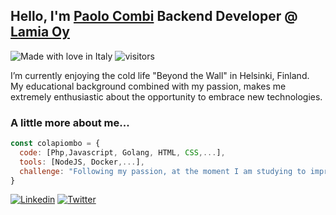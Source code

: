 ## Hello, I'm [Paolo Combi](https://combi.li) Backend Developer @ [Lamia Oy](https://lamia.fi/)

![Made with love in Italy](https://madewithlove.now.sh/it?heart=true&colorB=%23007fff)
![visitors](https://visitor-badge.glitch.me/badge?page_id=colapiombo/colapiombo)  

I’m currently enjoying the cold life "Beyond the Wall" in Helsinki, Finland.  
My educational background combined with my passion, makes me extremely enthusiastic about the opportunity to embrace new technologies.

### A little more about me... 

```javascript
const colapiombo = {
  code: [Php,Javascript, Golang, HTML, CSS,...],
  tools: [NodeJS, Docker,...],
  challenge: "Following my passion, at the moment I am studying to improve my skills on the integration test and Golang skills"
}
```

[![Linkedin](https://img.shields.io/badge/-LinkedIn-blue?style=flat&logo=Linkedin&logoColor=white&link=https://www.linkedin.com/in/paolocombi/)](https://www.linkedin.com/in/paolocombi/)
[![Twitter](https://img.shields.io/badge/-Twitter-blue?style=flat&logo=Twitter&logoColor=white&link=https://twitter.com/colapiombo/)](https://twitter.com/colapiombo/)
